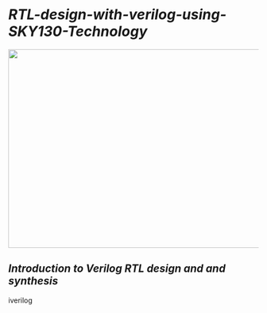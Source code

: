 # **_RTL-design-with-verilog-using-SKY130-Technology_**


<p align="center">
<img src="https://user-images.githubusercontent.com/54993262/119881189-a1ebc380-bf4a-11eb-9bdf-6cc93bbcf1bd.png" width="600" height="400">
</p>

## **_Introduction to Verilog RTL design and and synthesis_**

iverilog 


